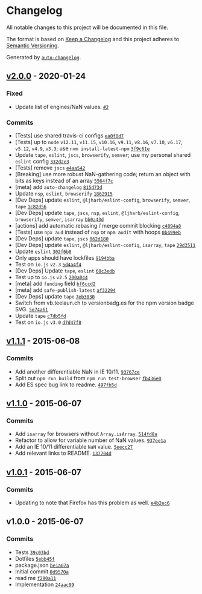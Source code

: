 # Changelog

All notable changes to this project will be documented in this file.

The format is based on [Keep a Changelog](https://keepachangelog.com/en/1.0.0/)
and this project adheres to [Semantic Versioning](https://semver.org/spec/v2.0.0.html).

Generated by [`auto-changelog`](https://github.com/CookPete/auto-changelog).

## [v2.0.0](https://github.com/ljharb/get-nans/compare/v1.1.1...v2.0.0) - 2020-01-24

### Fixed

- Update list of engines/NaN values. [`#2`](https://github.com/ljharb/get-nans/issues/2)

### Commits

- [Tests] use shared travis-ci configs [`ea0f8d7`](https://github.com/ljharb/get-nans/commit/ea0f8d7c99524cde7f0a8503a08e9ae39803b2aa)
- [Tests] up to `node` `v12.11`, `v11.15`, `v10.16`, `v9.11`, `v8.16`, `v7.10`, `v6.17`, `v5.12`, `v4.9`, `v3.3`; use `nvm install-latest-npm` [`3f9c61e`](https://github.com/ljharb/get-nans/commit/3f9c61e2dc84cee822e91bba3d58cf92c7f6773a)
- Update `tape`, `eslint`, `jscs`, `browserify`, `semver`; use my personal shared `eslint` config [`332d2e3`](https://github.com/ljharb/get-nans/commit/332d2e3e6da4cc5e794993bc639119594347e7bc)
- [Tests] remove `jscs` [`e4aa542`](https://github.com/ljharb/get-nans/commit/e4aa542f0dc6d041fe95191d7162c2c1f3ab859a)
- [Breaking] use more robust NaN-gathering code; return an object with bits as keys instead of an array [`5564f7c`](https://github.com/ljharb/get-nans/commit/5564f7cd99be43b255e7bb58d8e45e64c6d5c447)
- [meta] add `auto-changelog` [`815d73d`](https://github.com/ljharb/get-nans/commit/815d73dfb7a6f75e89f24a7d06c249732d2ac3e7)
- Update `nsp`, `eslint`, `browserify` [`1862915`](https://github.com/ljharb/get-nans/commit/1862915c84aa6c28cf441abfd3bb07369af3ed18)
- [Dev Deps] update `eslint`, `@ljharb/eslint-config`, `browserify`, `semver`, `tape` [`1c82d56`](https://github.com/ljharb/get-nans/commit/1c82d56f4a572d7a5efc0925cf5b8fb4bb493ea4)
- [Dev Deps] update `tape`, `jscs`, `nsp`, `eslint`, `@ljharb/eslint-config`, `browserify`, `semver`, `isarray` [`bb0a43d`](https://github.com/ljharb/get-nans/commit/bb0a43d7bb33eaa31c64c17ae3d3125aeab8bc7f)
- [actions] add automatic rebasing / merge commit blocking [`c4094a8`](https://github.com/ljharb/get-nans/commit/c4094a8a7011a21361fe4a4904c2fdc4ffebf442)
- [Tests] use `npx aud` instead of `nsp` or `npm audit` with hoops [`0b499eb`](https://github.com/ljharb/get-nans/commit/0b499eb8b6d6def1244bb1574d8df053e253cd88)
- [Dev Deps] update `tape`, `jscs` [`062d180`](https://github.com/ljharb/get-nans/commit/062d18021dec391d50f21e69ed81d8dbf449dd09)
- [Dev Deps] update `eslint`, `@ljharb/eslint-config`, `isarray`, `tape` [`29d3511`](https://github.com/ljharb/get-nans/commit/29d3511588c36e9b58eb372723f3146332c80f76)
- Update `eslint` [`302f6b8`](https://github.com/ljharb/get-nans/commit/302f6b8875270431eabb366f189b08c24f997aa6)
- Only apps should have lockfiles [`9194bba`](https://github.com/ljharb/get-nans/commit/9194bbafc8d905235b7895464baf9c6e89f60d8f)
- Test on `io.js` `v2.3` [`5d4a4f4`](https://github.com/ljharb/get-nans/commit/5d4a4f46e42ac17e6e0ec8706c6b0e33c9beccf5)
- [Dev Deps] Update `tape`, `eslint` [`60c3edb`](https://github.com/ljharb/get-nans/commit/60c3edb6311873537c727f15dacfe02da89e8555)
- Test up to `io.js` `v2.5` [`200a044`](https://github.com/ljharb/get-nans/commit/200a04423a7d766451a3d8a74a60b0cd23d6263e)
- [meta] add `funding` field [`bf6ccd2`](https://github.com/ljharb/get-nans/commit/bf6ccd24e9a163f7435c8adcb930a45d1d2639df)
- [meta] add `safe-publish-latest` [`af32294`](https://github.com/ljharb/get-nans/commit/af322944969fc1b5522273e1d6b8ae3b79001284)
- [Dev Deps] update `tape` [`7eb3030`](https://github.com/ljharb/get-nans/commit/7eb303063589645a9114b35dd0e9533640346762)
- Switch from vb.teelaun.ch to versionbadg.es for the npm version badge SVG. [`5e74a61`](https://github.com/ljharb/get-nans/commit/5e74a61a31071e023bf6e0167db0a12e23b6b652)
- Update `tape` [`c7db5fd`](https://github.com/ljharb/get-nans/commit/c7db5fde44faec4d46f47d3f1ebaf177f32cad93)
- Test on `io.js` `v3.0` [`d7d47f8`](https://github.com/ljharb/get-nans/commit/d7d47f827945adf10dedb083d540081819121d79)

## [v1.1.1](https://github.com/ljharb/get-nans/compare/v1.1.0...v1.1.1) - 2015-06-08

### Commits

- Add another differentiable NaN in IE 10/11. [`93767ce`](https://github.com/ljharb/get-nans/commit/93767ce91e5e1726e5ec430aa05c744502b6a6e4)
- Split out `npm run build` from `npm run test-browser` [`fb436e0`](https://github.com/ljharb/get-nans/commit/fb436e06759f754bb4bb405b8ec731b34de0cef5)
- Add ES spec bug link to readme. [`497fb5d`](https://github.com/ljharb/get-nans/commit/497fb5d04c531ac8f3d111f77b6eaa44940f76fd)

## [v1.1.0](https://github.com/ljharb/get-nans/compare/v1.0.1...v1.1.0) - 2015-06-07

### Commits

- Add `isarray` for browsers without `Array.isArray`. [`514fd8a`](https://github.com/ljharb/get-nans/commit/514fd8aecf7e51a12a7fdc544b75f8afe002797e)
- Refactor to allow for variable number of NaN values. [`937ee1a`](https://github.com/ljharb/get-nans/commit/937ee1a805c7402b29f7dccb17381f8fac08021e)
- Add an IE 10/11 differentiable `NaN` value. [`5eecc27`](https://github.com/ljharb/get-nans/commit/5eecc274504a6a544a723ca89a30f022f97cc398)
- Add relevant links to README. [`137704d`](https://github.com/ljharb/get-nans/commit/137704d3c8f6fc3a8086184f6f503e0d12b6a549)

## [v1.0.1](https://github.com/ljharb/get-nans/compare/v1.0.0...v1.0.1) - 2015-06-07

### Commits

- Updating to note that Firefox has this problem as well. [`e4b2ec6`](https://github.com/ljharb/get-nans/commit/e4b2ec6ed135a85fe50a6a884123b98ab8e28815)

## v1.0.0 - 2015-06-07

### Commits

- Tests [`39c03bd`](https://github.com/ljharb/get-nans/commit/39c03bd0460bb1b016930cf9a09d7a61ff83f0cc)
- Dotfiles [`5ebb45f`](https://github.com/ljharb/get-nans/commit/5ebb45fdf33e4ee43dc5444af655aa25187fc3a5)
- package.json [`be1a07a`](https://github.com/ljharb/get-nans/commit/be1a07a0ac79b5b9b1c5e8c3b11f4ba42f30e2e5)
- Initial commit [`0d9570a`](https://github.com/ljharb/get-nans/commit/0d9570adfa35175cf7a9ce66fc52b4f17de9d1cb)
- read me [`f290a11`](https://github.com/ljharb/get-nans/commit/f290a110ad4f463be1ed7f799ab2f0ebdb8e63b8)
- Implementation [`24aac99`](https://github.com/ljharb/get-nans/commit/24aac996de4e32ed5a04f43873e574257605b90d)
